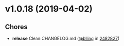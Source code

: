 
v1.0.18 (2019-04-02)
====================


## Chores
* **release** Clean CHANGELOG.md ([@blling](https://github.com/blling) in [2482827](https://github.com/dxee/git-release/commit/2482827))
